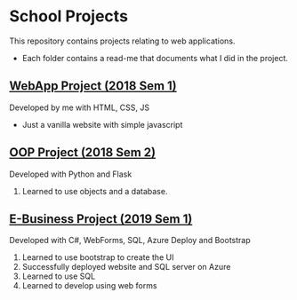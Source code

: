 # School Projects
This repository contains projects relating to web applications. 
 - Each folder contains a read-me that documents what I did in the project.

## [WebApp Project (2018 Sem 1)](https://github.com/Dallas-Ng/School-Projects/tree/master/IT1507-WebApp-Project)
Developed by me with HTML, CSS, JS
- Just a vanilla website with simple javascript

## [OOP Project (2018 Sem 2)](https://github.com/Dallas-Ng/School-Projects/tree/master/ITP182-OOP-Project)
Developed with Python and Flask
 1. Learned to use objects and a database.

## [E-Business Project (2019 Sem 1)](https://github.com/Dallas-Ng/School-Projects/tree/master/ITP281-EB-Project)
Developed with C#, WebForms, SQL, Azure Deploy and Bootstrap
 1. Learned to use bootstrap to create the UI
 2. Successfully deployed website and SQL server on Azure
 3. Learned to use SQL
 4. Learned to develop using web forms
